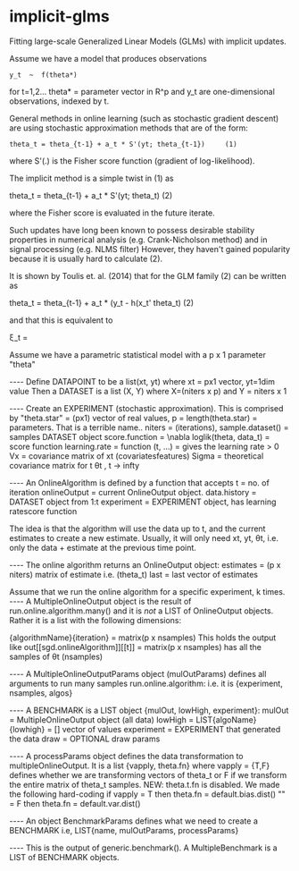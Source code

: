 implicit-glms
=============

Fitting large-scale Generalized Linear Models (GLMs) with implicit updates.

Assume we have a model that produces observations 
    
    y_t  ~  f(theta*)
   
for t=1,2...  theta* = parameter vector in R^p
and y_t are one-dimensional observations, indexed by t.

General methods in online learning (such as stochastic gradient descent)
are using stochastic approximation methods that are of the form:

    theta_t = theta_{t-1} + a_t * S'(yt; theta_{t-1})     (1)

where S'(.) is the Fisher score function (gradient of log-likelihood).

The implicit method is a simple twist in (1) as

  theta_t = theta_{t-1} + a_t * S'(yt; theta_t)     (2)
  
where the Fisher score is evaluated in the future iterate.

Such updates have long been known to possess desirable stability properties in numerical
analysis (e.g. Crank-Nicholson method) and in signal processing (e.g. NLMS filter)
However, they haven't gained popularity because it is usually hard to calculate (2).

It is shown by Toulis et. al. (2014) that for the GLM family (2) can be written as

 theta_t = theta_{t-1} + a_t * (y_t - h(x_t' theta_t)     (2)

and that this is equivalent to

  ξ_t = 

 Assume we have a parametric statistical model with a p x 1 parameter "theta"

 ----  Define DATAPOINT to be a list(xt, yt) where xt = px1 vector, yt=1dim value
 Then a DATASET is a list (X, Y) where X=(niters x p) and Y = niters x 1

 ----  Create an EXPERIMENT (stochastic approximation). This is comprised by 
   "theta.star" =  (px1) vector of real values, 
    p = length(theta.star) = parameters. That is a terrible name..
   niters = (iterations), 
   sample.dataset() = samples DATASET object
   score.function = \nabla loglik(theta, data_t) = score function
   learning.rate = function (t, ...) = gives the learning rate > 0
   Vx = covariance matrix of xt (covariatesfeatures)
   Sigma = theoretical covariance matrix for t θt  , t -> infty

 ----  An OnlineAlgorithm is defined by a function that accepts 
   t = no. of iteration
   onlineOutput = current OnlineOutput object.
   data.history  = DATASET object from 1:t
   experiment = EXPERIMENT object, has learning ratescore function

 The idea is that the algorithm will use the data up to t, and the current estimates
 to create a new estimate. Usually, it will only need xt, yt, θt, 
 i.e. only the data + estimate at the previous time point.

 ----  The online algorithm returns an OnlineOutput object:
   estimates = (p  x niters) matrix of estimate i.e. (theta_t)
   last = last vector of estimates

 Assume that we run the online algorithm for a specific experiment, k times.
 ----  A MultipleOnlineOutput object is the result of run.online.algorithm.many()
 and it is *not* a LIST of OnlineOutput objects. Rather it is a list
 with the following dimensions:

   {algorithmName}{iteration} = matrix(p x nsamples)
 This holds the output like
   out[[sgd.onlineAlgorithm]][[t]] = matrix(p x nsamples)
 has all the samples of θt    (nsamples)

 ----  A MultipleOnlineOutputParams object (mulOutParams) defines all arguments
 to run many samples run.online.algorithm:
 i.e. it is 
   {experiment, nsamples, algos}
 
 ----  A BENCHMARK is a LIST object {mulOut, lowHigh, experiment}:
   mulOut = MultipleOnlineOutput object (all data)
   lowHigh = LIST{algoName}{lowhigh} = [] vector of values
   experiment = EXPERIMENT that generated the data
   draw = OPTIONAL draw params

 ----  A processParams object defines the data transformation to multipleOnlineOutput.
   It is a list {vapply, theta.fn} where vapply = {T,F} defines whether
   we are transforming vectors of theta_t or F if we transform the entire 
   matrix of theta_t samples.
   NEW: theta.t.fn is disabled. We made the following hard-coding
       if vapply = T then theta.fn = default.bias.dist()
            ""   = F then theta.fn = default.var.dist()

 ----  An object BenchmarkParams defines what we need to create a BENCHMARK i.e, 
   LIST{name, mulOutParams, processParams}

 ----  This is the output of generic.benchmark(). 
 A MultipleBenchmark is a LIST of BENCHMARK objects.
